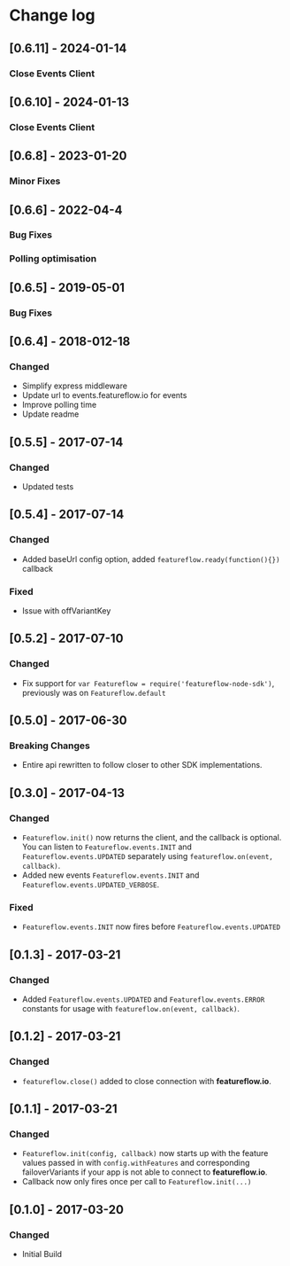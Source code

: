 # Change log
## [0.6.11] - 2024-01-14
### Close Events Client
## [0.6.10] - 2024-01-13
### Close Events Client
## [0.6.8] - 2023-01-20
### Minor Fixes
## [0.6.6] - 2022-04-4
### Bug Fixes
### Polling optimisation
## [0.6.5] - 2019-05-01
### Bug Fixes
## [0.6.4] - 2018-012-18
### Changed
- Simplify express middleware
- Update url to events.featureflow.io for events
- Improve polling time
- Update readme
## [0.5.5] - 2017-07-14
### Changed
- Updated tests
## [0.5.4] - 2017-07-14
### Changed
- Added baseUrl config option, added `featureflow.ready(function(){})` callback
### Fixed
- Issue with offVariantKey
## [0.5.2] - 2017-07-10
### Changed
- Fix support for `var Featureflow = require('featureflow-node-sdk')`, previously was on `Featureflow.default`
## [0.5.0] - 2017-06-30
### Breaking Changes
- Entire api rewritten to follow closer to other SDK implementations.
## [0.3.0] - 2017-04-13
### Changed
- `Featureflow.init()` now returns the client, and the callback is optional. You can listen to `Featureflow.events.INIT` and `Featureflow.events.UPDATED` separately using `featureflow.on(event, callback)`.
- Added new events `Featureflow.events.INIT` and `Featureflow.events.UPDATED_VERBOSE`.
### Fixed
- `Featureflow.events.INIT` now fires before `Featureflow.events.UPDATED`
## [0.1.3] - 2017-03-21
### Changed
- Added `Featureflow.events.UPDATED` and `Featureflow.events.ERROR` constants for usage with `featureflow.on(event, callback)`. 
## [0.1.2] - 2017-03-21
### Changed
- `featureflow.close()` added to close connection with **featureflow.io**.
## [0.1.1] - 2017-03-21
### Changed
- `Featureflow.init(config, callback)` now starts up with the feature values passed in with `config.withFeatures` 
  and corresponding failoverVariants if your app is not able to connect to **featureflow.io**.
- Callback now only fires once per call to `Featureflow.init(...)`
## [0.1.0] - 2017-03-20
### Changed
- Initial Build

